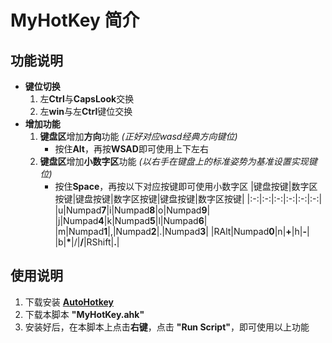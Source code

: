 # MyHotKey 简介

## 功能说明
   - **键位切换**
      1. 左**Ctrl**与**CapsLook**交换
      2. 左**win**与左**Ctrl**键位交换
   - **增加功能**
      1. **键盘区**增加**方向**功能 *(正好对应wasd经典方向键位)*
         - 按住**Alt**，再按**WSAD**即可使用上下左右
      2. **键盘区**增加**小数字区**功能 *(以右手在键盘上的标准姿势为基准设置实现键位)*
         - 按住**Space**，再按以下对应按键即可使用小数字区
            |键盘按键|数字区按键|键盘按键|数字区按键|键盘按键|数字区按键|
            |:-:|:-:|:-:|:-:|:-:|:-:|
            |u|Numpad**7**|i|Numpad**8**|o|Numpad**9**|
            |j|Numpad**4**|k|Numpad**5**|l|Numpad**6**|
            |m|Numpad**1**|,|Numpad**2**|.|Numpad**3**|
            |RAlt|Numpad**0**|n|**+**|h|**-**|
            |b|**\***|/|**/**|RShift|**.**|
## 使用说明
   1. 下载安装 **[AutoHotkey](https://www.autohotkey.com/)**
   2. 下载本脚本 **"MyHotKey.ahk"**
   3. 安装好后，在本脚本上点击**右键**，点击 **"Run Script"**，即可使用以上功能
